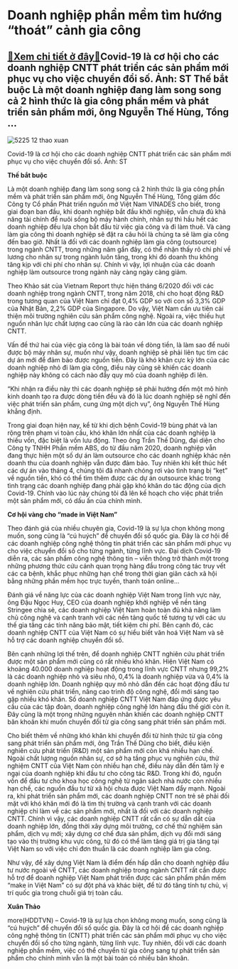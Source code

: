 Doanh nghiệp phần mềm tìm hướng “thoát” cảnh gia công
=====================================================

[:gift:Xem chi tiết ở đây:gift:](https://hddtvn.com/doanh-nghiep-phan-mem-tim-huong-thoat-canh-gia-cong/)Covid-19 là cơ hội cho các doanh nghiệp CNTT phát triển các sản phẩm mới phục vụ cho việc chuyển đổi số. Ảnh: ST Thế bắt buộc Là một doanh nghiệp đang làm song song cả 2 hình thức là gia công phần mềm và phát triển sản phẩm mới, ông Nguyễn Thế Hùng, Tổng …
----------------------------------------------------------------------------------------------------------------------------------------------------------------------------------------------------------------------------------------------------------------





![5225 12 thao xuan](https://hddtvn.com/wp-content/uploads/2021/01/5225_12-_thao_xuan.jpg "undefined")


Covid-19 là cơ hội cho các doanh nghiệp CNTT phát triển các sản phẩm mới phục vụ cho việc chuyển đổi số. Ảnh: ST



**Thế bắt buộc**


Là một doanh nghiệp đang làm song song cả 2 hình thức là gia công phần mềm và phát triển sản phẩm mới, ông Nguyễn Thế Hùng, Tổng giám đốc Công ty Cổ phần Phát triển nguồn mở Việt Nam VINADES cho biết, trong giai đoạn ban đầu, khi doanh nghiệp bắt đầu khởi nghiệp, vẫn chưa đủ khả năng tài chính để nuôi sống bộ máy hành chính, nhân sự thì hầu hết các doanh nghiệp đều lựa chọn bắt đầu từ việc gia công và đi làm thuê. Và càng làm gia công thì doanh nghiệp sẽ đặt ra câu hỏi là chúng ta sẽ làm gia công đến bao giờ. Nhất là đối với các doanh nghiệp làm gia công (outsource) trong ngành CNTT, trong những năm gần đây, có thể nhận thấy rõ chi phí về lương cho nhân sự trong ngành luôn tăng, trong khi đó doanh thu không tăng kịp với chi phí cho nhân sự. Chính vì vậy, lợi nhuận của các doanh nghiệp làm outsource trong ngành này càng ngày càng giảm.





Theo Khảo sát của Vietnam Report thực hiện tháng 6/2020 đối với các doanh nghiệp trong ngành CNTT, trong năm 2018, chi cho hoạt động R&D trong tương quan của Việt Nam chỉ đạt 0,4% GDP so với con số 3,3% GDP của Nhật Bản, 2,2% GDP của Singapore. Do vậy, Việt Nam cần ưu tiên cải thiện môi trường nghiên cứu sản phẩm công nghệ. Ngoài ra, việc thiếu hụt nguồn nhân lực chất lượng cao cũng là rào cản lớn của các doanh nghiệp CNTT.



Vấn đề thứ hai của việc gia công là bài toán về dòng tiền, là làm sao để nuôi được bộ máy nhân sự, muốn như vậy, doanh nghiệp sẽ phải liên tục tìm các dự án mới để đảm bảo được nguồn tiền. Đây là khó khăn cực kỳ lớn của các doanh nghiệp nhỏ đi làm gia công, điều này cũng sẽ khiến các doanh nghiệp này không có cách nào đẩy quy mô của doanh nghiệp đi lên.


“Khi nhận ra điều này thì các doanh nghiệp sẽ phải hướng đến một mô hình kinh doanh tạo ra được dòng tiền đều và đó là lúc doanh nghiệp sẽ nghĩ đến việc phát triển sản phẩm, cung ứng một dịch vụ”, ông Nguyễn Thế Hùng khẳng định.


Trong giai đoạn hiện nay, kể từ khi dịch bệnh Covid-19 bùng phát và lan rộng trên phạm vi toàn cầu, khó khăn lớn nhất của các doanh nghiệp là thiếu vốn, đặc biệt là vốn lưu động. Theo ông Trần Thế Dũng, đại diện cho Công ty TNHH Phần mềm ABS, do từ đầu năm 2020, doanh nghiệp vẫn đang thực hiện một số dự án làm outsource cho các doanh nghiệp khác nên doanh thu của doanh nghiệp vẫn được đảm bảo. Tuy nhiên khi kết thúc hết các dự án vào tháng 4, chúng tôi đã nhanh chóng rơi vào tình trạng bị “kẹt” về nguồn tiền, khó có thể tìm thêm được các dự án outsource khác trong tình trạng các doanh nghiệp đang phải gặp khó khăn do tác động của dịch Covid-19. Chính vào lúc này chúng tôi đã lên kế hoạch cho việc phát triển một sản phẩm mới, có dấu ấn của chính mình.


**Cơ hội vàng cho “made in Việt Nam”**


Theo đánh giá của nhiều chuyên gia, Covid-19 là sự lựa chọn không mong muốn, song cũng là “cú huých” để chuyển đổi số quốc gia. Đây là cơ hội để các doanh nghiệp công nghệ thông tin phát triển các sản phẩm mới phục vụ cho việc chuyển đổi số cho từng ngành, từng lĩnh vực. Đại dịch Covid-19 diễn ra, các sản phẩm công nghệ thông tin – viễn thông trở thành một trong những phương thức cứu cánh quan trọng hàng đầu trong công tác truy vết các ca bệnh, khắc phục những hạn chế trong thời gian giãn cách xã hội bằng những phần mềm học trực tuyến, thanh toán online…


Đánh giá về năng lực của các doanh nghiệp Việt Nam trong lĩnh vực này, ông Đậu Ngọc Huy, CEO của doanh nghiệp khởi nghiệp về nền tảng Stringee chia sẻ, các doanh nghiệp Việt Nam hoàn toàn đủ khả năng làm chủ công nghệ và cạnh tranh với các nền tảng quốc tế tương tự với các ưu thế gia tăng các tính năng bảo mật, tiết kiệm chi phí. Bên cạnh đó, các doanh nghiệp CNTT của Việt Nam có sự hiểu biết văn hoá Việt Nam và sẽ hỗ trợ các doanh nghiệp chuyển đổi số.


Bên cạnh những lợi thế trên, để doanh nghiệp CNTT nghiên cứu phát triển được một sản phẩm mới cũng có rất nhiều khó khăn. Hiện Việt Nam có khoảng 40.000 doanh nghiệp hoạt động trong lĩnh vực CNTT nhưng 99,2% là các doanh nghiệp nhỏ và siêu nhỏ, 0,4% là doanh nghiệp vừa và 0,4% là doanh nghiệp lớn. Doanh nghiệp quy mô nhỏ dẫn đến các hoạt động đầu tư về nghiên cứu phát triển, nâng cao trình độ công nghệ, đổi mới sáng tạo gặp nhiều khó khăn. Số doanh nghiệp CNTT Việt Nam đáp ứng được yêu cầu của các tập đoàn, doanh nghiệp công nghệ lớn hàng đầu thế giới còn ít. Đây cũng là một trong những nguyên nhân khiến các doanh nghiệp CNTT băn khoăn khi muốn chuyển đổi từ gia công sang phát triển sản phẩm mới.


Cho biết thêm về những khó khăn khi chuyển đổi từ hình thức từ gia công sang phát triển sản phẩm mới, ông Trần Thế Dũng cho biết, điều kiện nghiên cứu phát triển (R&D) một sản phẩm mới còn khá nhiều hạn chế. Ngoài chất lượng nguồn nhân sự, cơ sở hạ tầng phục vụ nghiên cứu, thử nghiệm CNTT của Việt Nam còn nhiều hạn chế, điều này dẫn đến tâm lý e ngại của doanh nghiệp khi đầu tư cho công tác R&D. Trong khi đó, nguồn vốn để đầu tư cho khoa học công nghệ từ ngân sách nhà nước còn nhiều hạn chế, các nguồn đầu tư từ xã hội chưa được Việt Nam đẩy mạnh. Ngoài ra, khi phát triển sản phẩm mới, các doanh nghiệp CNTT non trẻ sẽ phải đối mặt với khó khăn mới đó là tìm thị trường và cạnh tranh với các doanh nghiệp chỉ làm về các sản phẩm mới, nhất là đối với các doanh nghiệp CNTT. Chính vì vậy, các doanh nghiệp CNTT rất cần có sự dẫn dắt của doanh nghiệp lớn, đồng thời xây dựng môi trường, cơ chế thử nghiệm sản phẩm, dịch vụ mới; xây dựng cơ chế đưa sản phẩm, dịch vụ đổi mới sáng tạo vào thị trường khu vực công, từ đó có thể làm tăng giá trị gia tăng tại Việt Nam so với việc chỉ đơn thuần là các doanh nghiệp làm gia công.


Như vậy, để xây dựng Việt Nam là điểm đến hấp dẫn cho doanh nghiệp đầu tư nước ngoài về CNTT, các doanh nghiệp trong ngành CNTT rất cần được hỗ trợ để doanh nghiệp Việt Nam phát triển được các sản phẩm phần mềm “make in Việt Nam” có sự đột phá và khác biệt, để từ đó tăng tính tự chủ, vị trí quốc gia trong chuỗi giá trị toàn cầu.




**Xuân Thảo**



more(HDDTVN) – Covid-19 là sự lựa chọn không mong muốn, song cũng là “cú huých” để chuyển đổi số quốc gia. Đây là cơ hội để các doanh nghiệp công nghệ thông tin (CNTT) phát triển các sản phẩm mới phục vụ cho việc chuyển đổi số cho từng ngành, từng lĩnh vực. Tuy nhiên, đối với các doanh nghiệp phần mềm, việc có thể chuyển từ gia công sang tự phát triển sản phẩm cho chính mình vẫn là một bài toán có nhiều băn khoăn.

